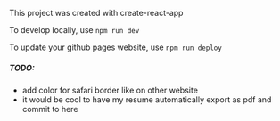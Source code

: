 This project was created with create-react-app

To develop locally, use `npm run dev`

To update your github pages website, use `npm run deploy`

##### TODO:

- add color for safari border like on other website
- it would be cool to have my resume automatically export as pdf and commit to here
